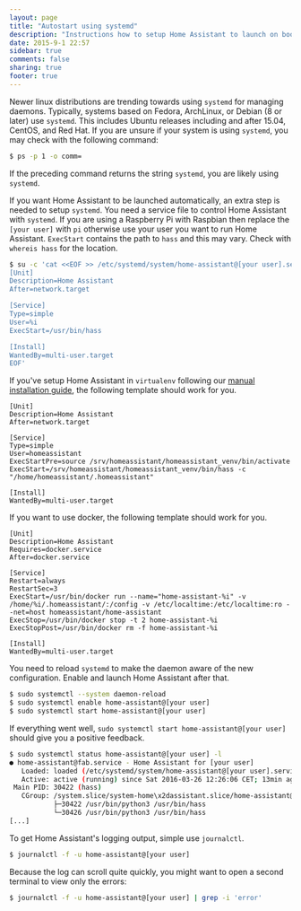 ```yaml
---
layout: page
title: "Autostart using systemd"
description: "Instructions how to setup Home Assistant to launch on boot using systemd."
date: 2015-9-1 22:57
sidebar: true
comments: false
sharing: true
footer: true
---
```


Newer linux distributions are trending towards using `systemd` for managing daemons. Typically, systems based on Fedora, ArchLinux, or Debian (8 or later) use `systemd`. This includes Ubuntu releases including and after 15.04, CentOS, and Red Hat. If you are unsure if your system is using `systemd`, you may check with the following command:

```bash
$ ps -p 1 -o comm=
```

If the preceding command returns the string `systemd`, you are likely using `systemd`.

If you want Home Assistant to be launched automatically, an extra step is needed to setup `systemd`. You need a service file to control Home Assistant with `systemd`. If you are using a Raspberry Pi with Raspbian then replace the `[your user]` with `pi` otherwise use your user you want to run Home Assistant. `ExecStart` contains the path to `hass` and this may vary. Check with `whereis hass` for the location.

```bash
$ su -c 'cat <<EOF >> /etc/systemd/system/home-assistant@[your user].service
[Unit]
Description=Home Assistant
After=network.target

[Service]
Type=simple
User=%i
ExecStart=/usr/bin/hass

[Install]
WantedBy=multi-user.target
EOF'
```

If you've setup Home Assistant in `virtualenv` following our [manual installation guide](https://home-assistant.io/getting-started/installation-raspberry-pi/), the following template should work for you.

```
[Unit]
Description=Home Assistant
After=network.target

[Service]
Type=simple
User=homeassistant
ExecStartPre=source /srv/homeassistant/homeassistant_venv/bin/activate
ExecStart=/srv/homeassistant/homeassistant_venv/bin/hass -c "/home/homeassistant/.homeassistant"

[Install]
WantedBy=multi-user.target
```

If you want to use docker, the following template should work for you.

```
[Unit]
Description=Home Assistant
Requires=docker.service
After=docker.service

[Service]
Restart=always
RestartSec=3
ExecStart=/usr/bin/docker run --name="home-assistant-%i" -v /home/%i/.homeassistant/:/config -v /etc/localtime:/etc/localtime:ro --net=host homeassistant/home-assistant
ExecStop=/usr/bin/docker stop -t 2 home-assistant-%i
ExecStopPost=/usr/bin/docker rm -f home-assistant-%i

[Install]
WantedBy=multi-user.target
```

You need to reload `systemd` to make the daemon aware of the new configuration. Enable and launch Home Assistant after that.

```bash
$ sudo systemctl --system daemon-reload
$ sudo systemctl enable home-assistant@[your user]
$ sudo systemctl start home-assistant@[your user]
```

If everything went well, `sudo systemctl start home-assistant@[your user]` should give you a positive feedback.

```bash
$ sudo systemctl status home-assistant@[your user] -l
● home-assistant@fab.service - Home Assistant for [your user]
   Loaded: loaded (/etc/systemd/system/home-assistant@[your user].service; enabled; vendor preset: disabled)
   Active: active (running) since Sat 2016-03-26 12:26:06 CET; 13min ago
 Main PID: 30422 (hass)
   CGroup: /system.slice/system-home\x2dassistant.slice/home-assistant@[your user].service
           ├─30422 /usr/bin/python3 /usr/bin/hass
           └─30426 /usr/bin/python3 /usr/bin/hass
[...]
```

To get Home Assistant's logging output, simple use `journalctl`.

```bash
$ journalctl -f -u home-assistant@[your user]
```

Because the log can scroll quite quickly, you might want to open a second terminal to view only the errors:
```bash
$ journalctl -f -u home-assistant@[your user] | grep -i 'error'
```
